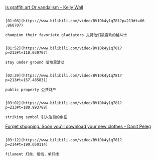 [Is graffiti art Or vandalism - Kelly Wall](https://www.bilibili.com/video/BV1Dk4y1q781?p=213)


```ad-note

[01:08](https://www.bilibili.com/video/BV1Dk4y1q781?p=213#t=66 .860707)

champion their favoriate gladiators 支持他们最喜欢的格斗士
```

```ad-note

[01:52](https://www.bilibili.com/video/BV1Dk4y1q781?p=213#t=110.039707)

stay under ground 暗地里活动
```

```ad-note

[02:39](https://www.bilibili.com/video/BV1Dk4y1q781?p=213#t=157.485831)

public property 公共财产
```

```ad-note

[03:02](https://www.bilibili.com/video/BV1Dk4y1q781?p=213#t=180.993788)

striking symbol 引人注目的象征
```

[Forget shopping. Soon you'll download your new clothes - Danit Peleg](https://www.bilibili.com/video/BV1Dk4y1q781?p=214)

```ad-note

[03:12](https://www.bilibili.com/video/BV1Dk4y1q781?p=214#t=190.050114)

filament 灯丝，细线，单纤维
```